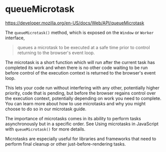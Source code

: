 # queueMicrotask

https://developer.mozilla.org/en-US/docs/Web/API/queueMicrotask

The `queueMicrotask()` method, which is exposed on the `Window` or `Worker` interface,
>queues a microtask to be executed at a safe time prior to control returning to the browser's event loop.

The microtask is a short function which will run after the current task has completed its work and when there is no other code waiting to be run before control of the execution context is returned to the browser's event loop.

This lets your code run without interfering with any other, potentially higher priority, code that is pending, but before the browser regains control over the execution context, potentially depending on work you need to complete. You can learn more about how to use microtasks and why you might choose to do so in our microtask guide.

The importance of microtasks comes in its ability to perform tasks asynchronously but in a specific order. See Using microtasks in JavaScript with `queueMicrotask()` for more details.

Microtasks are especially useful for libraries and frameworks that need to perform final cleanup or other just-before-rendering tasks.
